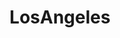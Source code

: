 ---
title: LosAngeles
crosslinks:
- autotldr
- LAFD
- AskLosAngeles
- LAlist
- The_Donald
- news
- livven
- videos
- California
- socalhiking
- Roadcam
- TechLA
- IAmA
- BikeLA
- pics
- AskReddit
- orangecounty
- food
- Dodgers
- gatekeeping
---